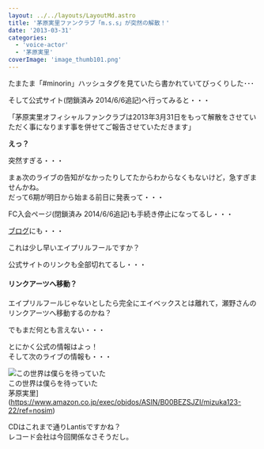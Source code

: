 ```yaml
---
layout: ../../layouts/LayoutMd.astro
title: '茅原実里ファンクラブ「m.s.s」が突然の解散！'
date: '2013-03-31'
categories:
  - 'voice-actor'
  - '茅原実里'
coverImage: 'image_thumb101.png'
---
```


たまたま「#minorin」ハッシュタグを見ていたら書かれていてびっくりした･･･

そして公式サイト(閉鎖済み 2014/6/6追記)へ行ってみると・・・

「茅原実里オフィシャルファンクラブは2013年3月31日をもって解散をさせていただく事になります事を併せてご報告させていただきます」

**えっ？**

突然すぎる・・・

まぁ次のライブの告知がなかったりしてたからわからなくもないけど，急すぎませんかね。  
だって6期が明日から始まる前日に発表って・・・

FC入会ページ(閉鎖済み 2014/6/6追記)も手続き停止になってるし・・・

[ブログ](http://minorhythm.jugem.jp/)にも・・・

これは少し早いエイプリルフールですか？

公式サイトのリンクも全部切れてるし・・・

#### リンクアーツへ移動？

エイプリルフールじゃないとしたら完全にエイベックスとは離れて，瀬野さんのリンクアーツへ移動するのかね？

でもまだ何とも言えない・・・

とにかく公式の情報はよっ！  
そして次のライブの情報も・・・

![この世界は僕らを待っていた](/archive/images/no-image-no-ciu._AA160_.gif)  
この世界は僕らを待っていた  
茅原実里](https://www.amazon.co.jp/exec/obidos/ASIN/B00BEZSJZI/mizuka123-22/ref=nosim)

CDはこれまで通りLantisですかね？  
レコード会社は今回関係なさそうだし。
